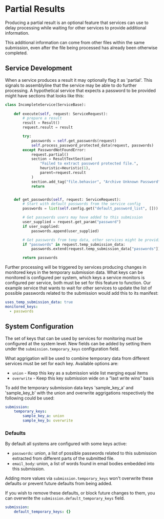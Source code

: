 # Partial Results

Producing a partial result is an optional feature that services can use to delay processing while waiting for other services to provide additional information.

This additional information can come from other files within the same submission, even after the file being processed has already been otherwise completed.

## Service Development

When a service produces a result it may optionally flag it as 'partial'. This signals to assemblyline that the service may be able to do further processing. A hypothetical service that expects a password to be provided might have sections that looks like this:

```python
class IncompleteService(ServiceBase):
    
    def execute(self, request: ServiceRequest):
        # prepare a result
        result = Result()
        request.result = result

        try:
            passwords = self.get_passwords(request)
            self.process_password_protected_data(request, passwords)
        except PasswordNotFoundError:
            request.partial()
            section = ResultTextSection(
                "Failed to extract password protected file.", 
                heuristic=Heuristic(1), 
                parent=request.result
            )
            section.add_tag("file.behavior", "Archive Unknown Password")
            return


    def get_passwords(self, request: ServiceRequest):
        # Start with default passwords from the service config
        passwords = list(self.config.get("default_password_list", []))

        # Get passwords users may have added to this submission
        user_supplied = request.get_param("password")
        if user_supplied:
            passwords.append(user_supplied)

        # Get passwords from temp data, other services might be providing some
        if "passwords" in request.temp_submission_data:
            passwords.extend(request.temp_submission_data["passwords"])

        return passwords
```

Further processing will be triggered by services producing changes in monitored keys in the temporary submission data. What keys can be monitored is configured per system, which keys a service monitors is configured per service, both must be set for this feature to function. Our example service that wants to wait for other services to update the list of possible passwords related to the submission would add this to its manifest:

```yaml
uses_temp_submission_data: true
monitored_keys:
  - passwords
```

## System Configuration

The set of keys that can be used by services for monitoring must be configured at the system level. New fields can be added by setting them under the `submission.temporary_keys` configuration field.

What aggrigation will be used to combine temporary data from different services must be set for each key. Available options are:
 - `union` - Keep this key as a submission wide list merging equal items
 - `overwrite` - Keep this key submission wide on a "last write wins" basis

To add the temporary submission data keys 'sample_key_a' and 'sample_key_b' with the union and overwrite aggrigations respectively the following could be used:

```yaml
submission:
    temporary_keys:
        sample_key_a: union
        sample_key_b: overwrite
```

### Defaults

By default all systems are configured with some keys active:
 - `passwords`: union, a list of possible passwords related to this submission extracted from different parts of the submitted file.
 - `email_body`: union, a list of words found in email bodies embedded into this submission.

Adding more values via `submission.temporary_keys` won't overwrite these defaults or prevent future defaults from being added.

If you wish to remove these defaults, or block future changes to them, you can overwrite the `submission.default_temporary_keys` field.

```yaml
submission:
    default_temporary_keys: {}
```


